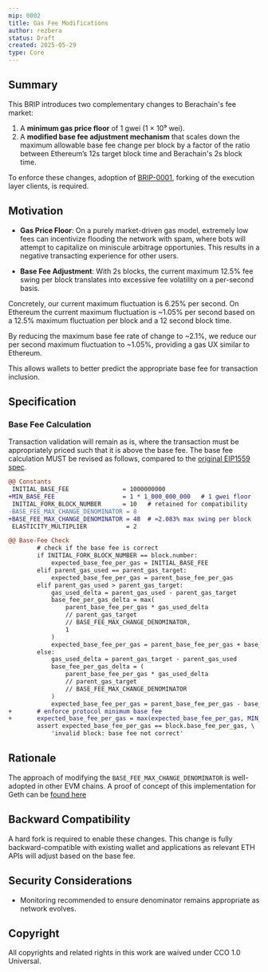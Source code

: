 ```yaml
---
mip: 0002
title: Gas Fee Modifications
author: rezbera
status: Draft
created: 2025-05-29
type: Core
---
```


## Summary

This BRIP introduces two complementary changes to Berachain's fee market:  

1. A **minimum gas price floor** of 1 gwei (1 × 10⁹ wei).  
2. A **modified base fee adjustment mechanism** that scales down the maximum allowable base fee change per block by a factor of the ratio between Ethereum’s 12s target block time and Berachain's 2s block time.

To enforce these changes, adoption of [BRIP-0001](./BRIP-0001.md), forking of the execution layer clients, is required.

## Motivation

- **Gas Price Floor**:
On a purely market-driven gas model, extremely low fees can incentivize flooding the network with spam, where bots will attempt to capitalize on miniscule arbitrage opportunies. This results in a negative transacting experience for other users.

- **Base Fee Adjustment**:
With 2s blocks, the current maximum 12.5% fee swing per block translates into excessive fee volatility on a per-second basis.

Concretely, our current maximum fluctuation is 6.25% per second. On Ethereum the current maximum fluctuation is ~1.05% per second based on a 12.5% maximum fluctuation per block and a 12 second block time.

By reducing the maximum base fee rate of change to ~2.1%, we reduce our per second maximum fluctuation to ~1.05%, providing a gas UX similar to Ethereum.

This allows wallets to better predict the appropriate base fee for transaction inclusion.

## Specification

### Base Fee Calculation

   Transaction validation will remain as is, where the transaction must be appropriately priced such that it is above the base fee. The base fee calculation MUST be revised as follows, compared to the [original EIP1559 spec](https://github.com/ethereum/EIPs/blob/master/EIPS/eip-1559.md).

```diff
@@ Constants
 INITIAL_BASE_FEE               = 1000000000
+MIN_BASE_FEE                   = 1 * 1_000_000_000   # 1 gwei floor
 INITIAL_FORK_BLOCK_NUMBER      = 10   # retained for compatibility
-BASE_FEE_MAX_CHANGE_DENOMINATOR = 8
+BASE_FEE_MAX_CHANGE_DENOMINATOR = 48  # ≈2.083% max swing per block
 ELASTICITY_MULTIPLIER           = 2

@@ Base‐Fee Check
        # check if the base fee is correct
        if INITIAL_FORK_BLOCK_NUMBER == block.number:
            expected_base_fee_per_gas = INITIAL_BASE_FEE
        elif parent_gas_used == parent_gas_target:
            expected_base_fee_per_gas = parent_base_fee_per_gas
        elif parent_gas_used > parent_gas_target:
            gas_used_delta = parent_gas_used - parent_gas_target
            base_fee_per_gas_delta = max(
                parent_base_fee_per_gas * gas_used_delta
                // parent_gas_target
                // BASE_FEE_MAX_CHANGE_DENOMINATOR,
                1
            )
            expected_base_fee_per_gas = parent_base_fee_per_gas + base_fee_per_gas_delta
        else:
            gas_used_delta = parent_gas_target - parent_gas_used
            base_fee_per_gas_delta = (
                parent_base_fee_per_gas * gas_used_delta
                // parent_gas_target
                // BASE_FEE_MAX_CHANGE_DENOMINATOR
            )
            expected_base_fee_per_gas = parent_base_fee_per_gas - base_fee_per_gas_delta
+       # enforce protocol minimum base fee
+       expected_base_fee_per_gas = max(expected_base_fee_per_gas, MIN_BASE_FEE)
        assert expected_base_fee_per_gas == block.base_fee_per_gas, \
            'invalid block: base fee not correct'

```

## Rationale

The approach of modifying the `BASE_FEE_MAX_CHANGE_DENOMINATOR` is well-adopted in other EVM chains. A proof of concept of this implementation for Geth can be [found here](https://github.com/rezbera/go-ethereum/pull/1)

## Backward Compatibility

A hard fork is required to enable these changes. This change is fully backward-compatible with existing wallet and applications as relevant ETH APIs will adjust based on the base fee.

## Security Considerations  

- Monitoring recommended to ensure denominator remains appropriate as network evolves.

## Copyright

All copyrights and related rights in this work are waived under CCO 1.0 Universal.
